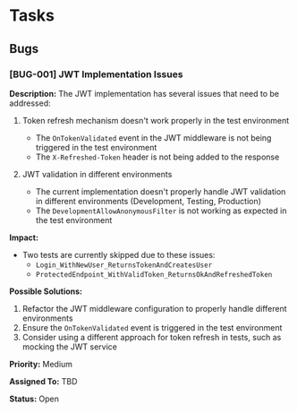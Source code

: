 # Tasks

## Bugs

### [BUG-001] JWT Implementation Issues

**Description:**
The JWT implementation has several issues that need to be addressed:

1. Token refresh mechanism doesn't work properly in the test environment
   - The `OnTokenValidated` event in the JWT middleware is not being triggered in the test environment
   - The `X-Refreshed-Token` header is not being added to the response

2. JWT validation in different environments
   - The current implementation doesn't properly handle JWT validation in different environments (Development, Testing, Production)
   - The `DevelopmentAllowAnonymousFilter` is not working as expected in the test environment

**Impact:**
- Two tests are currently skipped due to these issues:
  - `Login_WithNewUser_ReturnsTokenAndCreatesUser`
  - `ProtectedEndpoint_WithValidToken_ReturnsOkAndRefreshedToken`

**Possible Solutions:**
1. Refactor the JWT middleware configuration to properly handle different environments
2. Ensure the `OnTokenValidated` event is triggered in the test environment
3. Consider using a different approach for token refresh in tests, such as mocking the JWT service

**Priority:** Medium

**Assigned To:** TBD

**Status:** Open

